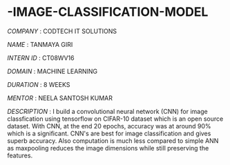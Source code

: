 # -IMAGE-CLASSIFICATION-MODEL

*COMPANY* : CODTECH IT SOLUTIONS

*NAME* : TANMAYA GIRI

*INTERN ID* : CT08WV16

*DOMAIN* : MACHINE LEARNING

*DURATION* : 8 WEEKS

*MENTOR* : NEELA SANTOSH KUMAR

*DESCRIPTION* : I build a convolutional neural network (CNN) for image classfication using tensorflow on CIFAR-10 dataset which is an open source dataset. With CNN, at the end 20 epochs, accuracy was at around 90% which is a significant. CNN's are best for image classification and gives superb accuracy. Also computation is much less compared to simple ANN as maxpooling reduces the image dimensions while still preserving the features.
